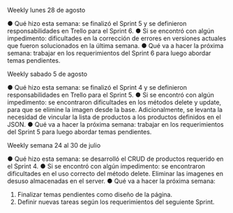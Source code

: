 Weekly lunes 28 de agosto

● Qué hizo esta semana: se finalizó el Sprint 5 y se definieron responsabilidades en Trello para el Sprint 6.
● Si se encontró con algún impedimento: dificultades en la corrección de errores en versiones actuales que fueron solucionados en la última semana.
● Qué va a hacer la próxima semana: trabajar en los requerimientos del Sprint 6 para luego abordar temas pendientes.


Weekly sabado 5 de agosto

● Qué hizo esta semana: se finalizó el Sprint 4 y se definieron responsabilidades en Trello para el Sprint 5.
● Si se encontró con algún impedimento: se encontraron dificultades en los métodos delete y update, para que se elimine la imagen desde la base. Adicionalmente, se levanta la necesidad de vincular la lista de productos a los productos definidos en el JSON.
● Qué va a hacer la próxima semana: trabajar en los requerimientos del Sprint 5 para luego abordar temas pendientes.


Weekly semana 24 al 30 de julio

● Qué hizo esta semana: se desarrolló el CRUD de productos requerido en el Sprint 4.
● Si se encontró con algún impedimento: se encontraron dificultades en el uso correcto del método delete. Eliminar las imagenes en desuso almacenadas en el server.
● Qué va a hacer la próxima semana: 
  1. Finalizar temas pendientes como diseño de la página. 
  2. Definir nuevas tareas según los requerimientos del seguiente Sprint.

